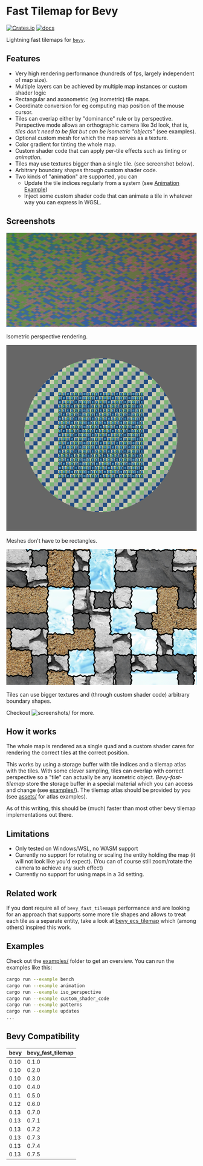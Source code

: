 
# Fast Tilemap for Bevy

[![Crates.io](https://img.shields.io/crates/v/bevy_fast_tilemap)](https://crates.io/crates/bevy_fast_tilemap)
[![docs](https://docs.rs/bevy_fast_tilemap/badge.svg)](https://docs.rs/bevy_fast_tilemap/)

Lightning fast tilemaps for [`bevy`](https://bevyengine.org/).

## Features

- Very high rendering performance (hundreds of fps, largely independent of map size).
- Multiple layers can be achieved by multiple map instances or custom shader logic
- Rectangular and axonometric (eg isometric) tile maps.
- Coordinate conversion for eg computing map position of the mouse cursor.
- Tiles can overlap either by "dominance" rule or by perspective.
  Perspective mode allows an orthographic camera like 3d look,
  that is, *tiles don't need to be flat but can be isometric "objects"* (see examples).
- Optional custom mesh for which the map serves as a texture.
- Color gradient for tinting the whole map.
- Custom shader code that can apply per-tile effects such as tinting or *animation*.
- Tiles may use textures bigger than a single tile. (see screenshot below).
- Arbitrary boundary shapes through custom shader code.
- Two kinds of "animation" are supported, you can
  - Update the tile indices regularly from a system (see [Animation Example](examples/animation.rs))
  - Inject some custom shader code that can animate a tile in whatever way you can express in WGSL.

## Screenshots

![iso_perspective](screenshots/iso_perspective.png)

Isometric perspective rendering.

![custom_mesh](screenshots/custom_mesh.png)

Meshes don't have to be rectangles.

![patterns](screenshots/patterns.png)

Tiles can use bigger textures and (through custom shader code) arbitrary boundary shapes.

Checkout ![screenshots/](screenshots/) for more.

## How it works

The whole map is rendered as a single quad and a custom shader cares for rendering the
correct tiles at the correct position.

This works by using a storage buffer with tile indices and a tilemap atlas with the tiles.
With some clever sampling, tiles can overlap with correct perspective so a "tile" can actually be
any isometric object.
*Bevy-fast-tilemap* store the storage buffer in a special material which you can access and change
(see [examples/](examples/)).
The tilemap atlas should be provided by you (see [assets/](assets/) for atlas examples).

As of this writing, this should be (much) faster than most other bevy tilemap implementations out
there.

## Limitations

- Only tested on Windows/WSL, no WASM support
- Currently no support for rotating or scaling the entity holding the map (it will not look like you'd expect).
  (You can of course still zoom/rotate the camera to achieve any such effect)
- Currently no support for using maps in a 3d setting.

## Related work

If you dont require all of `bevy_fast_tilemap`s performance and are looking for an approach that
supports some more tile shapes and allows to treat each tile as a separate entity, take a look at
[bevy_ecs_tilemap](https://github.com/StarArawn/bevy_ecs_tilemap/) which (among others) inspired
this work.

## Examples

Check out the [examples/](examples/) folder to get an overview.
You can run the examples like this:

```bash
cargo run --example bench
cargo run --example animation
cargo run --example iso_perspective
cargo run --example custom_shader_code
cargo run --example patterns
cargo run --example updates
...
```

## Bevy Compatibility

|bevy|bevy_fast_tilemap|
|---|---|
|0.10|0.1.0|
|0.10|0.2.0|
|0.10|0.3.0|
|0.10|0.4.0|
|0.11|0.5.0|
|0.12|0.6.0|
|0.13|0.7.0|
|0.13|0.7.1|
|0.13|0.7.2|
|0.13|0.7.3|
|0.13|0.7.4|
|0.13|0.7.5|
